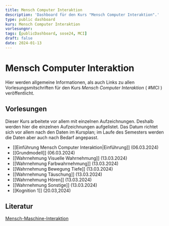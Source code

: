 ```yaml
---
title: Mensch Computer Interaktion
description: 'Dashboard für den Kurs "Mensch Computer Interaktion".'
type: public dashboard
kurs: Mensch Computer Interaktion
vorlesungnr: 
tags: [publicDashboard, sose24, MCI]
draft: false
date: 2024-01-13
---
```


# Mensch Computer Interaktion

Hier werden allgemeine Informationen, als auch Links zu allen Vorlesungsmitschriften für den Kurs *Mensch Computer Interaktion* ( #MCI ) veröffentlicht. 

## Vorlesungen

Dieser Kurs arbeitete vor allem mit einzelnen Aufzeichnungen. Deshalb werden hier die einzelnen Aufzeichnungen aufgelistet. Das Datum richtet sich vor allem nach den Daten im Kursplan; im Laufe des Semesters werden die Daten aber auch nach Bedarf angepasst.

- [[Einführung Mensch Computer Interaktion|Einführung]] (06.03.2024)
- [[Grundmodell]] (06.03.2024)
- [[Wahrnehmung Visuelle Wahrnehmung]] (13.03.2024)
- [[Wahrnehmung Farbwahrnehmung]] (13.03.2024)
- [[Wahrnehmung Bewegung Tiefe]] (13.03.2024)
- [[Wahrnehmung Täuschung]] (13.03.2024)
- [[Wahrnehmung Hören]] (13.03.2024)
- [[Wahrnehmung Sonstige]] (13.03.2024)
- [[Kognition 1]] (20.03,2024)

## Literatur

[Mensch-Maschine-Interaktion](https://www.degruyter.com/document/doi/10.1515/9783110753325/html)